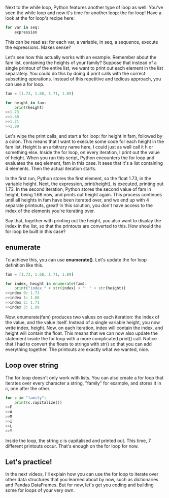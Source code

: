 Next to the while loop, Python features another type of loop as well: You've seen the while loop and now it's time for another loop: the for loop! Have a look at the for loop's recipe here:
```Python
for var in seq:
	expression
```
This can be read as: for each var, a variable, in seq, a sequence, execute the expressions. Makes sense?

Let's see how this actually works with an example. Remember about the fam list, containing the heights of your family? Suppose that instead of a single printout of the entire list, we want to print out each element in the list separately. You could do this by doing 4 print calls with the correct subsetting operations. Instead of this repetitive and tedious approach, you can use a for loop.
```Python
fam = [1.73, 1.68, 1.71, 1.89]

for height in fam:
	print(height)
>>1.73
>>1.68
>>1.71
>>1.89
```
Let's wipe the print calls, and start a for loop: for height in fam, followed by a colon. This means that I want to execute some code for each height in the fam list. Height is an arbitrary name here, I could just as well call it h or something else. Inside the for loop, on every iteration, I print out the value of height. When you run this script, Python encounters the for loop and evaluates the seq element, fam in this case. It sees that it's a list containing 4 elements. Then the actual iteration starts.

In the first run, Python stores the first element, so the float 1.73, in the variable height. Next, the expression, print(height), is executed, printing out 1.73. In the second iteration, Python stores the second value of fam in height, being 1.68 now, and prints out height again. This process continues until all heights in fam have been iterated over, and we end up with 4 separate printouts, great! In this solution, you don't have access to the index of the elements you're iterating over.

Say that, together with printing out the height, you also want to display the index in the list, so that the printouts are converted to this. How should the for loop be built in this case?
## enumerate
To achieve this, you can use **enumerate()**. Let's update the for loop definition like this. 
```Python
fam = [1.73, 1.68, 1.71, 1.89]

for index, height in enumerate(fam):
	print("index " + str(index) + ": " + str(height))
>>index 0: 1.73
>>index 1: 1.68
>>index 2: 1.71
>>index 3: 1.89
```
Now, enumerate(fam) produces two values on each iteration: the index of the value, and the value itself. Instead of a single variable height, you now write index, height. Now, on each iteration, index will contain the index, and height will contain the float. This means that we can now also update the statement inside the for loop with a more complicated print() call. Notice that I had to convert the floats to strings with str() so that you can add everything together. The printouts are exactly what we wanted, nice.
## Loop over string
The for loop doesn't only work with lists. You can also create a for loop that iterates over every character a string, "family" for example, and stores it in c, one after the other. 
```Python
for c in "family":
	print(c.capitalize())
>>F
>>A
>>M
>>I
>>L
>>Y
```
Inside the loop, the string c is capitalised and printed out. This time, 7 different printouts occur. That's enough on the for loop for now.
## Let's practice!
In the next videos, I'll explain how you can use the for loop to iterate over other data structures that you learned about by now, such as dictionaries and Pandas DataFrames. But for now, let's get you coding and building some for loops of your very own.